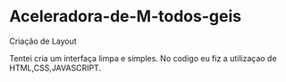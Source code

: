 # Aceleradora-de-M-todos-geis
Criação de Layout

Tentei cria um interfaça limpa e simples. 
No codigo eu fiz a utilizaçao de HTML,CSS,JAVASCRIPT.
